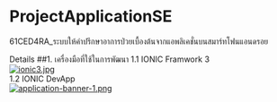 # ProjectApplicationSE
61CED4RA_ระบบให้คําปรึกษาอาการป่วยเบื้องต้นจากแอพลิเคชั่นบนสมาร์ทโฟนแอนดรอย

Details
##1. เครื่องมือที่ใช้ในการพัฒนา
    1.1 IONIC Framwork 3</b>  
                  [![ionic3.jpg](https://i.postimg.cc/rsfBGDpb/ionic3.jpg)](https://postimg.cc/zHR28XKS)</b>     
    1.2 IONIC DevApp</b>  
   [![application-banner-1.png](https://i.postimg.cc/g21nqJXn/application-banner-1.png)](https://postimg.cc/Xrcjnngb)</b>  
